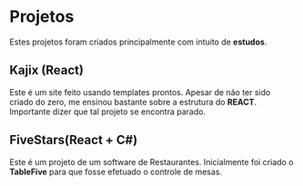 
# Projetos

Estes projetos foram criados principalmente com intuito de **estudos**. 

## Kajix (React)

Este é um site feito usando templates prontos. Apesar de não ter sido criado do zero, me ensinou bastante sobre a estrutura do **REACT**. Importante dizer que tal projeto se encontra parado. 

## FiveStars(React + C#)

Este é um projeto de um software de Restaurantes. Inicialmente foi criado o **TableFive** para que fosse efetuado o controle de mesas. 
